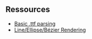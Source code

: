 ## Ressources
* [Basic .ttf parsing](https://handmade.network/forums/articles/t/7330-implementing_a_font_reader_and_rasterizer_from_scratch%252C_part_1__ttf_font_reader.)
* [Line/Ellipse/Bézier Rendering](http://members.chello.at/~easyfilter/bresenham.html)
